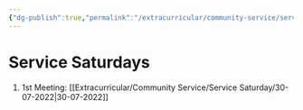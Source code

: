 ```yaml
---
{"dg-publish":true,"permalink":"/extracurricular/community-service/service-saturday/0-service-saturday-directory/","dgHomeLink":true,"dgPassFrontmatter":true}
---
```


# Service Saturdays
1. 1st Meeting: [[Extracurricular/Community Service/Service Saturday/30-07-2022|30-07-2022]]